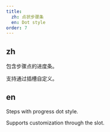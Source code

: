 ```yaml
---
title:
  zh: 点状步骤条
  en: Dot style
order: 7
---
```


## zh

包含步骤点的进度条。

支持通过插槽自定义。

## en

Steps with progress dot style.

Supports customization through the slot.
